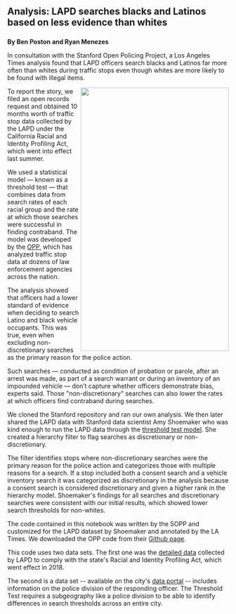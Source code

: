 ## Analysis: LAPD searches blacks and Latinos based on less evidence than whites

###

<b>By Ben Poston and Ryan Menezes</b>

In consultation with the Stanford Open Policing Project, a Los Angeles Times analysis found that LAPD officers search blacks and Latinos far more often than whites during traffic stops even though whites are more likely to be found with illegal items.

<img src= "https://github.com/datadesk/ripa-analysis/blob/master/LAPD%20Search%20Graphic.jpg" ALIGN="right" width="337" height="600">

To report the story, we filed an open records request and obtained 10 months worth of traffic stop data collected by the LAPD under the California Racial and Identity Profiling Act, which went into effect last summer.

We used a statistical model — known as a threshold test — that combines data from search rates of each racial group and the rate at which those searches were successful in finding contraband. The model was developed by the <a href=https://openpolicing.stanford.edu/> OPP</a>, which has analyzed traffic stop data at dozens of law enforcement agencies across the nation.

The analysis showed that officers had a lower standard of evidence when deciding to search Latino and black vehicle occupants. This was true, even when excluding non-discretionary searches as the primary reason for the police action. 

Such searches — conducted as condition of probation or parole, after an arrest was made, as part of a search warrant or during an inventory of an impounded vehicle — don’t capture whether officers demonstrate bias, experts said. Those "non-discretionary" searches can also lower the rates at which officers find contraband during searches.

We cloned the Stanford repository and ran our own analysis. We then later shared the LAPD data with Stanford data scientist Amy Shoemaker who was kind enough to run the LAPD data through the <a href=https://5harad.com/papers/threshold-test.pdf>threshold test model</a>. She created a hierarchy filter to flag searches as discretionary or non-discretionary. 

The filter identifies stops where non-discretionary searches were the primary reason for the police action and categorizes those with multiple reasons for a search. If a stop included both a consent search and a vehicle inventory search it was categorized as discretionary in the analysis because a consent search is considered discretionary and given a higher rank in the hierarchy model. Shoemaker's findings for all searches and discretionary searches were consistent with our initial results, which showed lower search thresholds for non-whites.

The code contained in this notebook was written by the SOPP and customized for the LAPD dataset by Shoemaker and annotated by the LA Times. We downloaded the OPP code from their <a href=https://github.com/stanford-policylab/opp>Github page</a>.

This code uses two data sets. The first one was the <a href=https://www.dropbox.com/s/fdpk89gap9mc7ow/RIPA_MASTER_July_April.csv?dl>detailed data</a> collected by LAPD to comply with the state's Racial and Identity Profiling Act, which went effect in 2018. 

The second is a data set -- available on the city's <a href=https://data.lacity.org/A-Safe-City/Vehicle-and-Pedestrian-Stop-Data-2010-to-Present/ci25-wgt7>data portal</a> -- includes information on the police division of the responding officer. The Threshold Test requires a subgeography like a police division to be able to identify differences in search thresholds across an entire city.
